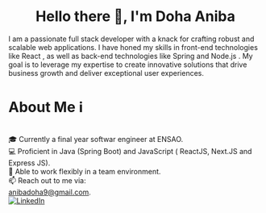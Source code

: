 <h1 align="center">Hello there 👋, I'm Doha Aniba </h1>

I am a passionate full stack developer with a knack for crafting robust and scalable web applications. I have honed my skills in front-end technologies like React , as well as back-end technologies like Spring and Node.js . My goal is to leverage my expertise to create innovative solutions that drive business growth and deliver exceptional user experiences.


 # About Me ℹ️
<br>    🎓 Currently a final year softwar engineer at ENSAO.<br>    💻 Proficient in Java (Spring Boot) and JavaScript ( ReactJS, Next.JS and Express JS).<br>    🌱 Able to work flexibly in a team environment.<br>    📫 Reach out to me via:<br>
anibadoha9@gmail.com.<br>
[![LinkedIn](https://img.shields.io/badge/LinkedIn-%230077B5.svg?logo=linkedin&logoColor=white)](https://linkedin.com/in/https://linkedin.com/in/https://www.linkedin.com/in/doha-aniba-ba0336210/) 










